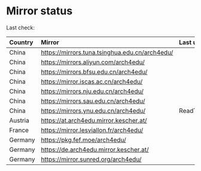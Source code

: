 <script src="./time.js"></script>
# Mirror status
Last check: <script type="text/javascript">localize(1696580528.3742175);</script>

|Country|Mirror|Last update|
|:------|:-----|:----------|
|China|https://mirrors.tuna.tsinghua.edu.cn/arch4edu/|<script type="text/javascript">localize(1696574011);</script>|
|China|https://mirrors.aliyun.com/arch4edu/|<script type="text/javascript">localize(1696531228);</script>|
|China|https://mirrors.bfsu.edu.cn/arch4edu/|<script type="text/javascript">localize(1696531228);</script>|
|China|https://mirror.iscas.ac.cn/arch4edu/|<script type="text/javascript">localize(1696531228);</script>|
|China|https://mirrors.nju.edu.cn/arch4edu/|<script type="text/javascript">localize(1696531228);</script>|
|China|https://mirrors.sau.edu.cn/arch4edu/|<script type="text/javascript">localize(1696531228);</script>|
|China|https://mirrors.ynu.edu.cn/arch4edu/|ReadTimeout|
|Austria|https://at.arch4edu.mirror.kescher.at/|<script type="text/javascript">localize(1696574011);</script>|
|France|https://mirror.lesviallon.fr/arch4edu/|<script type="text/javascript">localize(1696531228);</script>|
|Germany|https://pkg.fef.moe/arch4edu/|<script type="text/javascript">localize(1696574011);</script>|
|Germany|https://de.arch4edu.mirror.kescher.at/|<script type="text/javascript">localize(1696574011);</script>|
|Germany|https://mirror.sunred.org/arch4edu/|<script type="text/javascript">localize(1696574011);</script>|

<script src="./tablefilter/tablefilter.js"></script>
<script src="./table.js"></script>